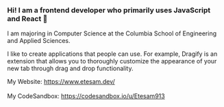 ### Hi! I am a frontend developer who primarily uses JavaScript and React :hammer:

I am majoring in Computer Science at the Columbia School of Engineering and Applied Sciences.

I like to create applications that people can use. For example, Dragify is an extension that allows you to thoroughly customize the appearance of your new tab through drag and drop functionality.

My Website: https://www.etesam.dev/
<br></br>
My CodeSandbox: https://codesandbox.io/u/Etesam913
